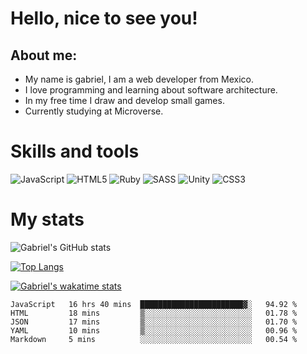 # Hello, nice to see you!

## About me:
- My name is gabriel, I am a web developer from Mexico.
- I love programming and learning about software architecture.
- In my free time I draw and develop small games.
- Currently studying at Microverse.

# Skills and tools
<div>
  <img alt="JavaScript" src="https://img.shields.io/badge/javascript-%23323330.svg?style=for-the-badge&logo=javascript&logoColor=%23F7DF1E"/>
  <img alt="HTML5" src="https://img.shields.io/badge/html5-%23E34F26.svg?style=for-the-badge&logo=html5&logoColor=white"/>
  <img alt="Ruby" src="https://img.shields.io/badge/ruby-%23CC342D.svg?style=for-the-badge&logo=ruby&logoColor=white"/>
  <img alt="SASS" src="https://img.shields.io/badge/SASS-hotpink.svg?style=for-the-badge&logo=SASS&logoColor=white"/>
  <img alt="Unity" src="https://img.shields.io/badge/unity-%23000000.svg?style=for-the-badge&logo=unity&logoColor=white"/>
  <img alt="CSS3" src="https://img.shields.io/badge/css3-%231572B6.svg?style=for-the-badge&logo=css3&logoColor=white"/>
</div>

# My stats
![Gabriel's GitHub stats](https://github-readme-stats.vercel.app/api?username=gabrielyea&show_icons=true&theme=merko)

[![Top Langs](https://github-readme-stats.vercel.app/api/top-langs/?username=gabrielyea&layout=compact&theme=merko)](https://github.com/gabrielyea/gabrielyea)

[![Gabriel's wakatime stats](https://github-readme-stats.vercel.app/api/wakatime?username=gabriel&theme=merko)](https://github.com/gabrielyea)

<!--START_SECTION:waka-->
```text
JavaScript   16 hrs 40 mins  ███████████████████████▓░   94.92 % 
HTML         18 mins         ▒░░░░░░░░░░░░░░░░░░░░░░░░   01.78 % 
JSON         17 mins         ▒░░░░░░░░░░░░░░░░░░░░░░░░   01.70 % 
YAML         10 mins         ▒░░░░░░░░░░░░░░░░░░░░░░░░   00.96 % 
Markdown     5 mins          ░░░░░░░░░░░░░░░░░░░░░░░░░   00.54 % 
```
<!--END_SECTION:waka-->
